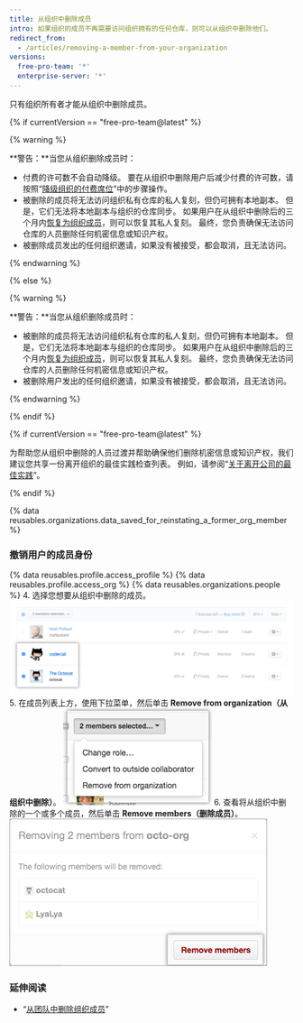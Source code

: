 ```yaml
---
title: 从组织中删除成员
intro: 如果组织的成员不再需要访问组织拥有的任何仓库，则可以从组织中删除他们。
redirect_from:
  - /articles/removing-a-member-from-your-organization
versions:
  free-pro-team: '*'
  enterprise-server: '*'
---
```


只有组织所有者才能从组织中删除成员。

{% if currentVersion == "free-pro-team@latest" %}

{% warning %}

**警告：**当您从组织删除成员时：
- 付费的许可数不会自动降级。 要在从组织中删除用户后减少付费的许可数，请按照“[降级组织的付费席位](/articles/downgrading-your-organization-s-paid-seats)”中的步骤操作。
- 被删除的成员将无法访问组织私有仓库的私人复刻，但仍可拥有本地副本。 但是，它们无法将本地副本与组织的仓库同步。 如果用户在从组织中删除后的三个月内[恢复为组织成员](/articles/reinstating-a-former-member-of-your-organization)，则可以恢复其私人复刻。 最终，您负责确保无法访问仓库的人员删除任何机密信息或知识产权。
- 被删除成员发出的任何组织邀请，如果没有被接受，都会取消，且无法访问。

{% endwarning %}

{% else %}

{% warning %}

**警告：**当您从组织删除成员时：
 - 被删除的成员将无法访问组织私有仓库的私人复刻，但仍可拥有本地副本。 但是，它们无法将本地副本与组织的仓库同步。 如果用户在从组织中删除后的三个月内[恢复为组织成员](/articles/reinstating-a-former-member-of-your-organization)，则可以恢复其私人复刻。 最终，您负责确保无法访问仓库的人员删除任何机密信息或知识产权。
 - 被删除用户发出的任何组织邀请，如果没有被接受，都会取消，且无法访问。

{% endwarning %}

{% endif %}

{% if currentVersion == "free-pro-team@latest" %}

为帮助您从组织中删除的人员过渡并帮助确保他们删除机密信息或知识产权，我们建议您共享一份离开组织的最佳实践检查列表。 例如，请参阅“[关于离开公司的最佳实践](/articles/best-practices-for-leaving-your-company/)”。

{% endif %}

{% data reusables.organizations.data_saved_for_reinstating_a_former_org_member %}

### 撤销用户的成员身份

{% data reusables.profile.access_profile %}
{% data reusables.profile.access_org %}
{% data reusables.organizations.people %}
4. 选择您想要从组织中删除的成员。 ![选择了两名成员的成员列表](/assets/images/help/teams/list-of-members-selected-bulk.png)
5. 在成员列表上方，使用下拉菜单，然后单击 **Remove from organization（从组织中删除）**。 ![包含删除成员选项的下拉菜单](/assets/images/help/teams/user-bulk-management-options.png)
6. 查看将从组织中删除的一个或多个成员，然后单击 **Remove members（删除成员）**。 ![将被删除的成员列表和删除成员按钮](/assets/images/help/teams/confirm-remove-members-bulk.png)

### 延伸阅读

- “[从团队中删除组织成员](/articles/removing-organization-members-from-a-team)”
